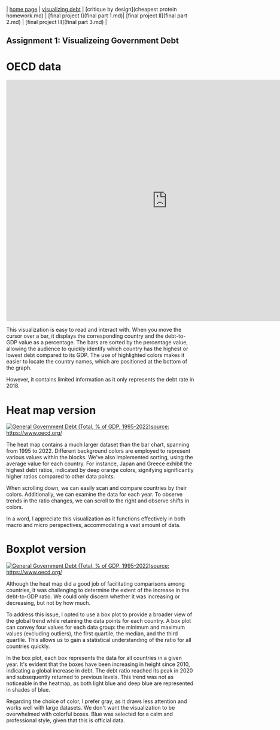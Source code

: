 | [home page](https://greyxuo.github.io/Telling-story-w-data/) | [visualizing debt](visualizing-government-debt.md) | [critique by design](cheapest protein homework.md) | [final project I](final part 1.md)| [final project II](final part 2.md) | [final project III](final part 3.md) |
## Assignment 1: Visualizeing Government Debt
# OECD data
<iframe src="https://data.oecd.org/chart/7eXB" width="860" height="645" style="border: 0" mozallowfullscreen="true" webkitallowfullscreen="true" allowfullscreen="true"><a href="https://data.oecd.org/chart/7eXB" target="_blank">OECD Chart: General government debt, Total, % of GDP, Annual, 2018</a></iframe>


This visualization is easy to read and interact with. When you move the cursor over a bar, it displays the corresponding country and the debt-to-GDP value as a percentage. The bars are sorted by the percentage value, allowing the audience to quickly identify which country has the highest or lowest debt compared to its GDP. The use of highlighted colors makes it easier to locate the country names, which are positioned at the bottom of the graph. 

However, it contains limited information as it only represents the debt rate in 2018.

# Heat map version
<div class='tableauPlaceholder' id='viz1699239475009' style='position: relative'><noscript><a href='#'><img alt='General Government Debt   (Total, % of GDP, 1995-2022)source: https:&#47;&#47;www.oecd.org&#47; ' src='https:&#47;&#47;public.tableau.com&#47;static&#47;images&#47;oe&#47;oecd_16992394629770&#47;Sheet1&#47;1_rss.png' style='border: none' /></a></noscript><object class='tableauViz'  style='display:none;'><param name='host_url' value='https%3A%2F%2Fpublic.tableau.com%2F' /> <param name='embed_code_version' value='3' /> <param name='site_root' value='' /><param name='name' value='oecd_16992394629770&#47;Sheet1' /><param name='tabs' value='no' /><param name='toolbar' value='yes' /><param name='static_image' value='https:&#47;&#47;public.tableau.com&#47;static&#47;images&#47;oe&#47;oecd_16992394629770&#47;Sheet1&#47;1.png' /> <param name='animate_transition' value='yes' /><param name='display_static_image' value='yes' /><param name='display_spinner' value='yes' /><param name='display_overlay' value='yes' /><param name='display_count' value='yes' /><param name='language' value='en-GB' /><param name='filter' value='publish=yes' /></object></div>
<script type='text/javascript'>
  var divElement = document.getElementById('viz1699239475009');
  var vizElement = divElement.getElementsByTagName('object')[0];
  vizElement.style.width='100%';vizElement.style.height=(divElement.offsetWidth*0.75)+'px';
  var scriptElement = document.createElement('script');
  scriptElement.src = 'https://public.tableau.com/javascripts/api/viz_v1.js';
  vizElement.parentNode.insertBefore(scriptElement, vizElement);
</script>


The heat map contains a much larger dataset than the bar chart, spanning from 1995 to 2022. Different background colors are employed to represent various values within the blocks. We've also implemented sorting, using the average value for each country. For instance, Japan and Greece exhibit the highest debt ratios, indicated by deep orange colors, signifying significantly higher ratios compared to other data points. 

When scrolling down, we can easily scan and compare countries by their colors. Additionally, we can examine the data for each year. To observe trends in the ratio changes, we can scroll to the right and observe shifts in colors. 

In a word, I appreciate this visualization as it functions effectively in both macro and micro perspectives, accommodating a vast amount of data.

# Boxplot version

<div class='tableauPlaceholder' id='viz1699243674692' style='position: relative'><noscript><a href='#'><img alt='General Government Debt   (Total, % of GDP, 1995-2022)source: https:&#47;&#47;www.oecd.org&#47; ' src='https:&#47;&#47;public.tableau.com&#47;static&#47;images&#47;oe&#47;oecd2_16992417012690&#47;Sheet1&#47;1_rss.png' style='border: none' /></a></noscript><object class='tableauViz'  style='display:none;'><param name='host_url' value='https%3A%2F%2Fpublic.tableau.com%2F' /> <param name='embed_code_version' value='3' /> <param name='site_root' value='' /><param name='name' value='oecd2_16992417012690&#47;Sheet1' /><param name='tabs' value='no' /><param name='toolbar' value='yes' /><param name='static_image' value='https:&#47;&#47;public.tableau.com&#47;static&#47;images&#47;oe&#47;oecd2_16992417012690&#47;Sheet1&#47;1.png' /> <param name='animate_transition' value='yes' /><param name='display_static_image' value='yes' /><param name='display_spinner' value='yes' /><param name='display_overlay' value='yes' /><param name='display_count' value='yes' /><param name='language' value='en-GB' /><param name='filter' value='publish=yes' /></object></div>
<script type='text/javascript'>
  var divElement = document.getElementById('viz1699243674692');
  var vizElement = divElement.getElementsByTagName('object')[0];
  vizElement.style.width='100%';vizElement.style.height=(divElement.offsetWidth*0.75)+'px';
  var scriptElement = document.createElement('script');
  scriptElement.src = 'https://public.tableau.com/javascripts/api/viz_v1.js';
  vizElement.parentNode.insertBefore(scriptElement, vizElement);
</script>

Although the heat map did a good job of facilitating comparisons among countries, it was challenging to determine the extent of the increase in the debt-to-GDP ratio. We could only discern whether it was increasing or decreasing, but not by how much.

To address this issue, I opted to use a box plot to provide a broader view of the global trend while retaining the data points for each country. A box plot can convey four values for each data group: the minimum and maximum values (excluding outliers), the first quartile, the median, and the third quartile. This allows us to gain a statistical understanding of the ratio for all countries quickly.

In the box plot, each box represents the data for all countries in a given year. It's evident that the boxes have been increasing in height since 2010, indicating a global increase in debt. The debt ratio reached its peak in 2020 and subsequently returned to previous levels. This trend was not as noticeable in the heatmap, as both light blue and deep blue are represented in shades of blue.

Regarding the choice of color, I prefer gray, as it draws less attention and works well with large datasets. We don't want the visualization to be overwhelmed with colorful boxes. Blue was selected for a calm and professional style, given that this is official data.

